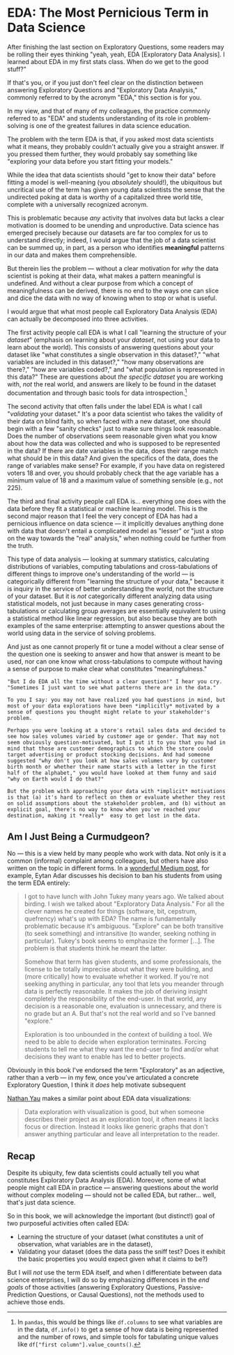 # EDA: The Most Pernicious Term in Data Science

After finishing the last section on Exploratory Questions, some readers may be rolling their eyes thinking "yeah, yeah, EDA [Exploratory Data Analysis]. I learned about EDA in my first stats class. When do we get to the good stuff?"

If that's you, or if you just don't feel clear on the distinction between answering Exploratory Questions and "Exploratory Data Analysis," commonly referred to by the acronym "EDA," this section is for you.

In my view, and that of many of my colleagues, the practice commonly referred to as "EDA" and students understanding of its role in problem-solving is one of the greatest failures in data science education. 

The problem with the term EDA is that, if you asked most data scientists what it means, they probably couldn't actually give you a straight answer. If you pressed them further, they would probably say something like "exploring your data before you start fitting your models."

While the idea that data scientists should "get to know their data" before fitting a model is well-meaning (you *absolutely* should!), the ubiquitous but uncritical use of the term has given young data scientists the sense that the undirected poking at data is worthy of a capitalized three world title, complete with a universally recognized acronym.

This is problematic because *any* activity that involves data but lacks a clear motivation is doomed to be unending and unproductive. Data science has emerged precisely because our datasets are far too complex for us to understand directly; indeed, I would argue that the job of a data scientist can be summed up, in part, as a person who identifies **meaningful** patterns in our data and makes them comprehensible.

But therein lies the problem — without a clear motivation for *why* the data scientist is poking at their data, what makes a pattern meaningful is undefined. And without a clear purpose from which a concept of meaningfulness can be derived, there is no end to the ways one can slice and dice the data with no way of knowing when to stop or what is useful.

I would argue that what most people call Exploratory Data Analysis (EDA) can actually be decomposed into three activities.

The first activity people call EDA is what I call "learning the structure of your *dataset*" (emphasis on learning about your *dataset*, not using your data to learn about the world). This consists of answering questions about your dataset like "what constitutes a single observation in this dataset?," "what variables are included in this dataset?," "how many observations are there?," "how are variables coded?," and "what population is represented in this data?" These are questions about *the specific dataset* you are working with, *not* the real world, and answers are likely to be found in the dataset documentation and through basic tools for data introspection.[^pandas]

[^pandas]: In `pandas`, this would be things like `df.columns` to see what variables are in the data, `df.info()` to get a sense of how data is being represented and the number of rows, and simple tools for tabulating unique values like `df["first column"].value_counts()`.

The second activity that often falls under the label EDA is what I call "*validating* your dataset." It's a poor data scientist who takes the validity of their data on blind faith, so when faced with a new dataset, one should begin with a few "sanity checks" just to make sure things look reasonable. Does the number of observations seem reasonable given what you know about how the data was collected and who is supposed to be represented in the data? If there are date variables in the data, does their range match what should be in this data? And given the specifics of the data, does the range of variables make sense? For example, if you have data on registered voters 18 and over, you should probably check that the age variable has a minimum value of 18 and a maximum value of something sensible (e.g., not 225).

The third and final activity people call EDA is... everything one does with the data before they fit a statistical or machine learning model. This is the second major reason that I feel the very concept of EDA has had a pernicious influence on data science — it implicitly devalues anything done with data that doesn't entail a complicated model as "lesser" or "just a stop on the way towards the "real" analysis," when nothing could be further from the truth.

This type of data analysis — looking at summary statistics, calculating distributions of variables, computing tabulations and cross-tabulations of different things to improve one's understanding of the world — is categorically different from "learning the structure of your data," because it is inquiry in the service of better understanding the world, not the structure of your dataset. But it is *not* categorically different analyzing data using statistical models, not just because in many cases generating cross-tabulations or calculating group averages are essentially equivalent to using a statistical method like linear regression, but also because they are both examples of the same enterprise: attempting to answer questions about the world using data in the service of solving problems.

And just as one cannot properly fit or tune a model without a clear sense of the question one is seeking to answer and how that answer is meant to be used, nor can one know what cross-tabulations to compute without having a sense of purpose to make clear what constitutes "meaningfulness."

```{note}
"But I do EDA all the time without a clear question!" I hear you cry. "Sometimes I just want to see what patterns there are in the data." 

To you I say: you may not have realized you had questions in mind, but most of your data explorations have been *implicitly* motivated by a sense of questions you thought might relate to your stakeholder's problem. 

Perhaps you were looking at a store's retail sales data and decided to see how sales volumes varied by customer age or gender. That may not seem obviously question-motivated, but I put it to you that you had in mind that those are customer demographics to which the store could target advertising or product stocking decisions. And had someone suggested "why don't you look at how sales volumes vary by customer birth month or whether their name starts with a letter in the first half of the alphabet," you would have looked at them funny and said "why on Earth would I do that?"

But the problem with approaching your data with *implicit* motivations is that (a) it's hard to reflect on them or evaluate whether they rest on solid assumptions about the stakeholder problem, and (b) without an explicit goal, there's no way to know when you've reached your destination, making it *really*  easy to get lost in the data.
```

## Am I Just Being a Curmudgeon?

No — this is a view held by many people who work with data. Not only is it a common (informal) complaint among colleagues, but others have also written on the topic in different forms. In a [wonderful Medium post](https://medium.com/@eytanadar/banning-exploration-in-my-infovis-class-9578676a4705), for example, Eytan Adar discusses his decision to ban his students from using the term EDA entirely:

> I got to have lunch with John Tukey many years ago. We talked about birding. I wish we talked about "Exploratory Data Analysis." For all the clever names he created for things (software, bit, cepstrum, quefrency) what's up with EDA? The name is fundamentally problematic because it's ambiguous. "Explore" can be both transitive (to seek something) and intransitive (to wander, seeking nothing in particular). Tukey's book seems to emphasize the former [...]. The problem is that students think he meant the latter.
> 
> Somehow that term has given students, and some professionals, the license to be totally imprecise about what they were building, and (more critically) how to evaluate whether it worked. If you're not seeking anything in particular, any tool that lets you meander through data is perfectly reasonable. It makes the job of deriving insight completely the responsibility of the end-user. In that world, any decision is a reasonable one, evaluation is unnecessary, and there is no grade but an A. But that's not the real world and so I've banned "explore." 
>
> Exploration is too unbounded in the context of building a tool. We need to be able to decide when exploration terminates. Forcing students to tell me what they want the end-user to find and/or what decisions they want to enable has led to better projects. 

Obviously in this book I've endorsed the term "Exploratory" as an adjective, rather than a verb — in my few, once you've articulated a concrete Exploratory Question, I think it *does* help motivate subsequent 

[Nathan Yau](https://flowingdata.com/2017/04/28/data-exploration-banned/) makes a similar point about EDA data visualizations: 

> Data exploration with visualization is good, but when someone describes their project as an exploration tool, it often means it lacks focus or direction. Instead it looks like generic graphs that don't answer anything particular and leave all interpretation to the reader.


## Recap

Despite its ubiquity, few data scientists could actually tell you what constitutes Exploratory Data Analysis (EDA). Moreover, some of what people might call EDA in practice — answering questions about the world without complex modeling — should not be called EDA, but rather... well, that's just data science.

So in this book, we will acknowledge the important (but distinct!) goal of two purposeful activities often called EDA:

- Learning the structure of your dataset (what constitutes a unit of observation, what variables are in the dataset),
- Validating your dataset (does the data pass the sniff test? Does it exhibit the basic properties you would expect given what it claims to be?)

But I will *not* use the term EDA itself, and when I differentiate between data science enterprises, I will do so by emphasizing differences in the *end goals* of those activities (answering Exploratory Questions, Passive-Prediction Questions, or Causal Questions), not the methods used to achieve those ends.
